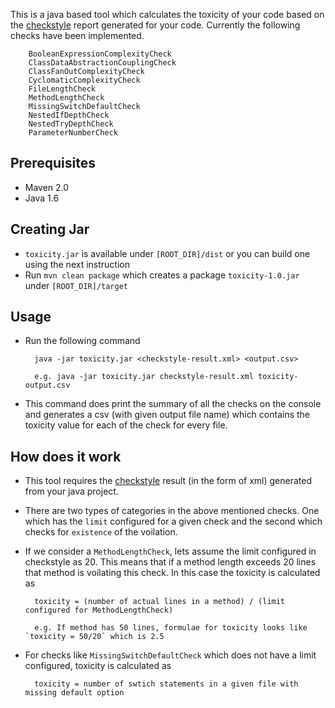 This is a java based tool which calculates the toxicity of your code based on the [checkstyle](http://maven.apache.org/plugins/maven-checkstyle-plugin/) report generated for your code. Currently the following checks have been implemented.

        BooleanExpressionComplexityCheck
        ClassDataAbstractionCouplingCheck
        ClassFanOutComplexityCheck
        CyclomaticComplexityCheck
        FileLengthCheck
        MethodLengthCheck
        MissingSwitchDefaultCheck
        NestedIfDepthCheck
        NestedTryDepthCheck
        ParameterNumberCheck
        

## Prerequisites

* Maven 2.0 
* Java 1.6

## Creating Jar

* `toxicity.jar` is available under `[ROOT_DIR]/dist` or you can build one using the next instruction
* Run `mvn clean package` which creates a package `toxicity-1.0.jar` under `[ROOT_DIR]/target`

## Usage


* Run the following command 

        java -jar toxicity.jar <checkstyle-result.xml> <output.csv>

        e.g. java -jar toxicity.jar checkstyle-result.xml toxicity-output.csv
        
* This command does print the summary of all the checks on the console and generates a csv (with given output file name) which contains the toxicity value for each of the check for every file.

## How does it work


* This tool requires the [checkstyle](http://maven.apache.org/plugins/maven-checkstyle-plugin/) result (in the form of xml) generated from your java project.        

* There are two types of categories in the above mentioned checks. One which has the `limit` configured for a given check and the second which checks for `existence` of the voilation.

* If we consider a `MethodLengthCheck`, lets assume the limit configured in checkstyle as 20. This means that if a method length exceeds 20 lines that method is voilating this check. In this case the toxicity is calculated as 

        toxicity = (number of actual lines in a method) / (limit configured for MethodLengthCheck)
        
        e.g. If method has 50 lines, formulae for toxicity looks like `toxicity = 50/20` which is 2.5
        
* For checks like `MissingSwitchDefaultCheck` which does not have a limit configured, toxicity is calculated as 

        toxicity = number of swtich statements in a given file with missing default option


        